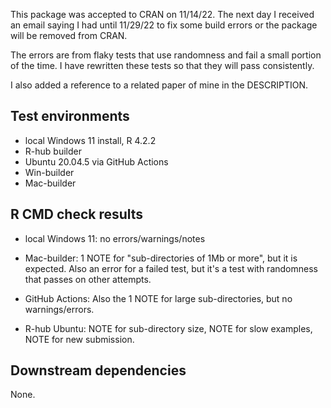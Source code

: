 This package was accepted to CRAN on 11/14/22.
The next day I received an email saying I had until 11/29/22 to fix
some build errors or the package will be removed from CRAN.

The errors are from flaky tests that use randomness and fail a small portion
of the time. I have rewritten these tests so that they will pass consistently.

I also added a reference to a related paper of mine in the DESCRIPTION.


## Test environments
* local Windows 11 install, R 4.2.2
* R-hub builder
* Ubuntu 20.04.5 via GitHub Actions
* Win-builder
* Mac-builder

## R CMD check results

* local Windows 11: no errors/warnings/notes

* Mac-builder: 1 NOTE for "sub-directories of 1Mb or more", but it is expected.
Also an error for a failed test, but it's a test with randomness that passes
on other attempts.

* GitHub Actions: Also the 1 NOTE for large sub-directories, but no
warnings/errors.

* R-hub Ubuntu: NOTE for sub-directory size, NOTE for slow examples,
NOTE for new submission.

## Downstream dependencies

None.

